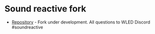 # Sound reactive fork
-   [Repository](https://github.com/atuline/WLED) - Fork under development. All questions to WLED Discord #soundreactive
